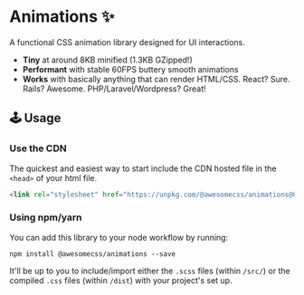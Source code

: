 # Animations :sparkles:

A functional CSS animation library designed for UI interactions.

* **Tiny** at around 8KB minified (1.3KB GZipped!)
* **Performant** with stable 60FPS buttery smooth animations
* **Works** with basically anything that can render HTML/CSS. React? Sure. Rails? Awesome. PHP/Laravel/Wordpress? Great!


## 🕹 Usage

### Use the CDN

The quickest and easiest way to start include the CDN hosted file in the `<head>` of your html file.

```html
<link rel="stylesheet" href="https://unpkg.com/@awesomecss/animations@0.0.1/dist/animations.min.css" />
```


### Using npm/yarn

You can add this library to your node workflow by running:

```
npm install @awesomecss/animations --save
```

It'll be up to you to include/import either the `.scss` files (within `/src/`) or the compiled `.css` files (within `/dist`) with your project's set up.
